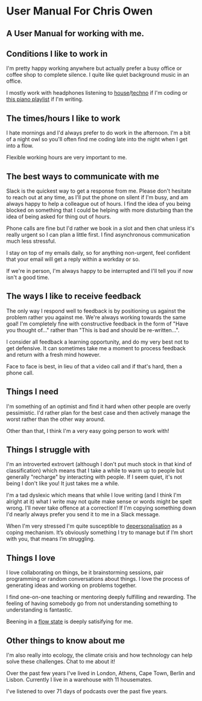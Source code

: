 # User Manual For Chris Owen
## A User Manual for working with me.

## Conditions I like to work in
I'm pretty happy working anywhere but actually prefer a busy office or coffee shop to complete silence. I quite like quiet background music in an office. 

I mostly work with headphones listening to [house](https://open.spotify.com/playlist/2ZZHMHTHR1uH1eHYnM5wXv?si=M5d3ZDcLQ5qFIekvTZwXAA)/[techno](https://open.spotify.com/playlist/527OLqNKEXYOYHQ5OlwNAq?si=tsAVNJyFSPGhgHsHRlNyjw) if I'm coding or [this piano playlist](https://open.spotify.com/playlist/37i9dQZF1DX4sWSpwq3LiO) if I'm writing. 

## The times/hours I like to work
I hate mornings and I'd always prefer to do work in the afternoon. I'm a bit of a night owl so you'll often find me coding late into the night when I get into a flow. 

Flexible working hours are very important to me. 

## The best ways to communicate with me
Slack is the quickest way to get a response from me. Please don't hesitate to reach out at any time, as I'll put the phone on silent if I'm busy, and am always happy to help a colleague out of hours. I find the idea of you being blocked on something that I could be helping with more disturbing than the idea of being asked for thing out of hours.

Phone calls are fine but I'd rather we book in a slot and then chat unless it's really urgent so I can plan a little first. I find asynchronous communication much less stressful.

I stay on top of my emails daily, so for anything non-urgent, feel confident that your email will get a reply within a workday or so.

If we're in person, I'm always happy to be interrupted and I'll tell you if now isn't a good time. 

## The ways I like to receive feedback
The only way I respond well to feedback is by positioning us against the problem rather you against me. We're always working towards the same goal! I'm completely fine with constructive feedback in the form of "Have you thought of..." rather than "This is bad and should be re-written...".

I consider all feedback a learning opportunity, and do my very best not to get defensive. It can sometimes take me a moment to process feedback and return with a fresh mind however. 

Face to face is best, in lieu of that a video call and if that's hard, then a phone call.

## Things I need
I'm something of an optimist and find it hard when other people are overly pessimistic. I'd rather plan for the best case and then actively manage the worst rather than the other way around. 

Other than that, I think I'm a very easy going person to work with!

## Things I struggle with
I'm an introverted extrovert (although I don't put much stock in that kind of classification) which means that I take a while to warm up to people but generally "recharge" by interacting with people. If I seem quiet, it's not being I don't like you! It just takes me a while. 

I'm a tad dyslexic which means that while I love writing (and I think I'm alright at it) what I write may not quite make sense or words might be spelt wrong. I'll never take offence at a correction! If I'm copying something down I'd nearly always prefer you send it to me in a Slack message. 

When I'm very stressed I'm quite susceptible to [depersonalisation](http://discoverthought.com/Burnout/Depersonalization.html) as a coping mechanism. It’s obviously something I try to manage but if I’m short with you, that means I’m struggling. 

## Things I love
I love collaborating on things, be it brainstorming sessions, pair programming or random conversations about things. I love the process of generating ideas and working on problems together.

I find one-on-one teaching or mentoring deeply fulfilling and rewarding. The feeling of having somebody go from not understanding something to understanding is fantastic. 

Beening in a [flow state](https://en.wikipedia.org/wiki/Flow_(psychology)) is deeply satisifying for me.

## Other things to know about me
I'm also really into ecology, the climate crisis and how technology can help solve these challenges. Chat to me about it!

Over the past few years I've lived in London, Athens, Cape Town, Berlin and Lisbon. Currently I live in a warehouse with 11 housemates. 

I've listened to over 71 days of podcasts over the past five years.


